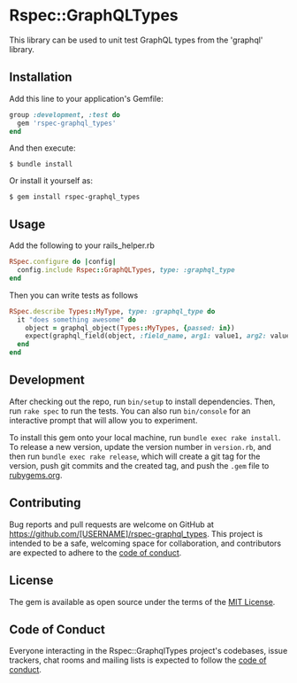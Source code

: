 # Rspec::GraphQLTypes

This library can be used to unit test GraphQL types from the 'graphql' library.

## Installation

Add this line to your application's Gemfile:

```ruby
group :development, :test do
  gem 'rspec-graphql_types'
end
```

And then execute:

    $ bundle install

Or install it yourself as:

    $ gem install rspec-graphql_types

## Usage

Add the following to your rails_helper.rb

```ruby
RSpec.configure do |config|
  config.include Rspec::GraphQLTypes, type: :graphql_type
end
```

Then you can write tests as follows

```ruby
RSpec.describe Types::MyType, type: :graphql_type do
  it "does something awesome" do
    object = graphql_object(Types::MyTypes, {passed: in})
    expect(graphql_field(object, :field_name, arg1: value1, arg2: value2)).to eq("The Result")
  end
end
```

## Development

After checking out the repo, run `bin/setup` to install dependencies. Then, run `rake spec` to run the tests. You can also run `bin/console` for an interactive prompt that will allow you to experiment.

To install this gem onto your local machine, run `bundle exec rake install`. To release a new version, update the version number in `version.rb`, and then run `bundle exec rake release`, which will create a git tag for the version, push git commits and the created tag, and push the `.gem` file to [rubygems.org](https://rubygems.org).

## Contributing

Bug reports and pull requests are welcome on GitHub at https://github.com/[USERNAME]/rspec-graphql_types. This project is intended to be a safe, welcoming space for collaboration, and contributors are expected to adhere to the [code of conduct](https://github.com/[USERNAME]/rspec-graphql_types/blob/main/CODE_OF_CONDUCT.md).

## License

The gem is available as open source under the terms of the [MIT License](https://opensource.org/licenses/MIT).

## Code of Conduct

Everyone interacting in the Rspec::GraphqlTypes project's codebases, issue trackers, chat rooms and mailing lists is expected to follow the [code of conduct](https://github.com/[USERNAME]/rspec-graphql_types/blob/main/CODE_OF_CONDUCT.md).
